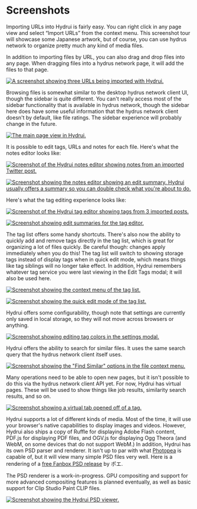 # Screenshots

Importing URLs into Hydrui is fairly easy. You can right click in any page view and select &ldquo;Import URLs&rdquo; from the context menu. This screenshot tour will showcase some Japanese artwork, but of course, you can use hydrus network to organize pretty much any kind of media files.

In addition to importing files by URL, you can also drag and drop files into any page. When dragging files into a hydrus network page, it will add the files to that page.

[![A screenshot showing three URLs being imported with Hydrui.](/assets/images/screenshots/1-importing-urls.png)](/assets/images/screenshots/1-importing-urls.png)

Browsing files is somewhat similar to the desktop hydrus network client UI, though the sidebar is quite different. You can't really access most of the sidebar functionality that is available in hydrus network, though the sidebar here does have some useful information that the hydrus network client doesn't by default, like file ratings. The sidebar experience will probably change in the future.

[![The main page view in Hydrui.](/assets/images/screenshots/2-browsing-files.png)](/assets/images/screenshots/2-browsing-files.png)

It is possible to edit tags, URLs and notes for each file. Here's what the notes editor looks like:

[![Screenshot of the Hydrui notes editor showing notes from an imported Twitter post.](/assets/images/screenshots/3-notes-editor.png)](/assets/images/screenshots/3-notes-editor.png)

[![Screenshot showing the notes editor showing an edit summary. Hydrui usually offers a summary so you can double check what you're about to do.](/assets/images/screenshots/4-notes-editor.png)](/assets/images/screenshots/4-notes-editor.png)

Here's what the tag editing experience looks like:

[![Screenshot of the Hydrui tag editor showing tags from 3 imported posts.](/assets/images/screenshots/5-tags-editor.png)](/assets/images/screenshots/5-tags-editor.png)

[![Screenshot showing edit summaries for the tag editor.](/assets/images/screenshots/6-tags-editor.png)](/assets/images/screenshots/6-tags-editor.png)

The tag list offers some handy shortcuts. There's also now the ability to quickly add and remove tags directly in the tag list, which is great for organizing a lot of files quickly. Be careful though: changes apply immediately when you do this! The tag list will switch to showing storage tags instead of display tags when in quick edit mode, which means things like tag siblings will no longer take effect. In addition, Hydrui remembers whatever tag service you were last viewing in the Edit Tags modal; it will also be used here.

[![Screenshot showing the context menu of the tag list.](/assets/images/screenshots/7-tag-list.png)](/assets/images/screenshots/7-tag-list.png)

[![Screenshot showing the quick edit mode of the tag list.](/assets/images/screenshots/8-quick-edit-tags.png)](/assets/images/screenshots/8-quick-edit-tags.png)

Hydrui offers some configurability, though note that settings are currently only saved in local storage, so they will not move across browsers or anything.

[![Screenshot showing editing tag colors in the settings modal.](/assets/images/screenshots/9-settings.png)](/assets/images/screenshots/9-settings.png)

Hydrui offers the ability to search for similar files. It uses the same search query that the hydrus network client itself uses.

[![Screenshot showing the "Find Similar" options in the file context menu.](/assets/images/screenshots/10-find-similar.png)](/assets/images/screenshots/10-find-similar.png)

Many operations need to be able to open new pages, but it isn't possible to do this via the hydrus network client API yet. For now, Hydrui has virtual pages. These will be used to show things like job results, similarity search results, and so on.

[![Screenshot showing a virtual tab opened off of a tag.](/assets/images/screenshots/11-virtual-tabs.png)](/assets/images/screenshots/11-virtual-tabs.png)

Hydrui supports a lot of different kinds of media. Most of the time, it will use your browser's native capabilities to display images and videos. However, Hydrui also ships a copy of Ruffle for displaying Adobe Flash content, PDF.js for displaying PDF files, and OGV.js for displaying Ogg Theora (and WebM, on some devices that do not support WebM.) In addition, Hydrui has its own PSD parser and renderer. It isn't up to par with what [Photopea](https://www.photopea.com/) is capable of, but it will view many simple PSD files very well. Here is a rendering of a [free Fanbox PSD release](https://www.fanbox.cc/@foe/posts/10453143) by ポエ.

The PSD renderer is a work-in-progress. GPU compositing and support for more advanced compositing features is planned eventually, as well as basic support for Clip Studio Paint CLIP files.

[![Screenshot showing the Hydrui PSD viewer.](/assets/images/screenshots/12-psd-viewer.png)](/assets/images/screenshots/12-psd-viewer.png)
